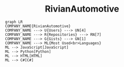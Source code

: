 <h1 align="center">RivianAutomotive</h1>

```mermaid
graph LR
COMPANY_NAME{RivianAutomotive}
COMPANY_NAME ---> U{Users} ---> UN[4]
COMPANY_NAME ---> R{Repositories} ---> RN[7]
COMPANY_NAME ---> G{Gists} ---> GN[1]
COMPANY_NAME ---> ML{Most Used<br>Languages}
ML --> JavaScript[JavaScript]
ML --> Python[Python]
ML --> HTML[HTML]
ML --> C#[C#]
```
